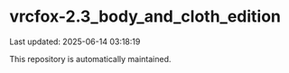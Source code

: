 # vrcfox-2.3_body_and_cloth_edition

Last updated: 2025-06-14 03:18:19

This repository is automatically maintained.
